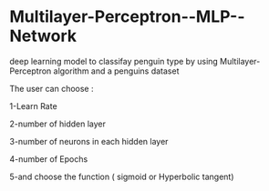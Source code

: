 # Multilayer-Perceptron--MLP--Network
deep learning model to classifay penguin type by using  Multilayer-Perceptron algorithm and a penguins dataset

The user can choose :

1-Learn Rate 

2-number of hidden layer

3-number of neurons in each  hidden layer

4-number of Epochs

5-and  choose the function ( sigmoid or Hyperbolic tangent)
